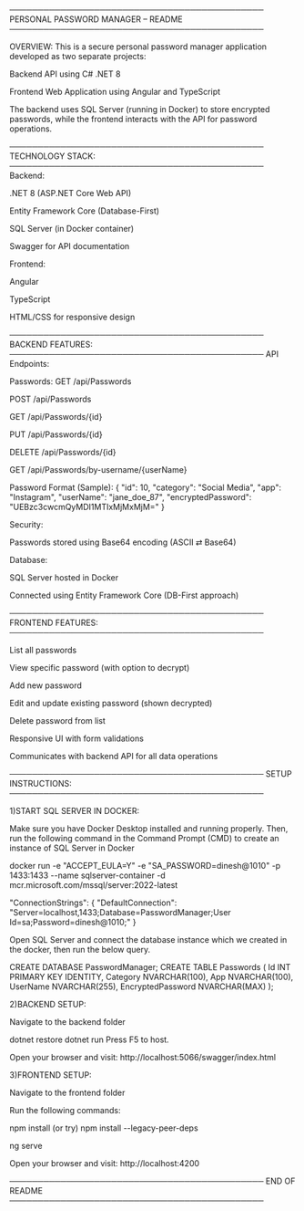 ─────────────────────────────────────────────
PERSONAL PASSWORD MANAGER – README
─────────────────────────────────────────────

OVERVIEW:
This is a secure personal password manager application developed as two separate projects:

Backend API using C# .NET 8

Frontend Web Application using Angular and TypeScript

The backend uses SQL Server (running in Docker) to store encrypted passwords, while the frontend interacts with the API for password operations.

─────────────────────────────────────────────
TECHNOLOGY STACK:
─────────────────────────────────────────────
Backend:

.NET 8 (ASP.NET Core Web API)

Entity Framework Core (Database-First)

SQL Server (in Docker container)

Swagger for API documentation

Frontend:

Angular

TypeScript

HTML/CSS for responsive design

─────────────────────────────────────────────
BACKEND FEATURES:
─────────────────────────────────────────────
API Endpoints:

Passwords:
GET
/api/Passwords

POST
/api/Passwords

GET
/api/Passwords/{id}

PUT
/api/Passwords/{id}

DELETE
/api/Passwords/{id}

GET
/api/Passwords/by-username/{userName}

Password Format (Sample):
{
  "id": 10,
  "category": "Social Media",
  "app": "Instagram",
  "userName": "jane_doe_87",
  "encryptedPassword": "UEBzc3cwcmQyMDI1MTIxMjMxMjM="
}

Security:

Passwords stored using Base64 encoding (ASCII ⇄ Base64)

Database:

SQL Server hosted in Docker

Connected using Entity Framework Core (DB-First approach)


─────────────────────────────────────────────
FRONTEND FEATURES:
─────────────────────────────────────────────

List all passwords

View specific password (with option to decrypt)

Add new password

Edit and update existing password (shown decrypted)

Delete password from list

Responsive UI with form validations

Communicates with backend API for all data operations

─────────────────────────────────────────────
SETUP INSTRUCTIONS:
─────────────────────────────────────────────

1)START SQL SERVER IN DOCKER:

Make sure you have Docker Desktop installed and running properly. Then, run the following command in the Command Prompt (CMD) to create an instance of SQL Server in Docker

docker run -e "ACCEPT_EULA=Y" -e "SA_PASSWORD=dinesh@1010" -p 1433:1433 --name sqlserver-container -d mcr.microsoft.com/mssql/server:2022-latest

"ConnectionStrings": {
  "DefaultConnection": "Server=localhost,1433;Database=PasswordManager;User Id=sa;Password=dinesh@1010;"
}

Open SQL Server and connect the database instance which we created in the docker, then run the below query.

CREATE DATABASE PasswordManager;
CREATE TABLE Passwords (
    Id INT PRIMARY KEY IDENTITY,
    Category NVARCHAR(100),
    App NVARCHAR(100),
    UserName NVARCHAR(255),
    EncryptedPassword NVARCHAR(MAX)
);

2)BACKEND SETUP:

Navigate to the backend folder

dotnet restore
dotnet run
Press F5 to host.

Open your browser and visit: http://localhost:5066/swagger/index.html

3)FRONTEND SETUP:

Navigate to the frontend folder

Run the following commands:

npm install 
(or try)
npm install --legacy-peer-deps

ng serve

Open your browser and visit: http://localhost:4200

─────────────────────────────────────────────
END OF README
─────────────────────────────────────────────